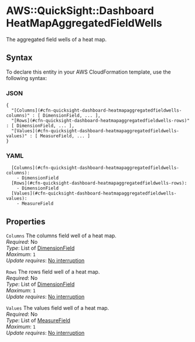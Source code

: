 # AWS::QuickSight::Dashboard HeatMapAggregatedFieldWells<a name="aws-properties-quicksight-dashboard-heatmapaggregatedfieldwells"></a>

The aggregated field wells of a heat map\.

## Syntax<a name="aws-properties-quicksight-dashboard-heatmapaggregatedfieldwells-syntax"></a>

To declare this entity in your AWS CloudFormation template, use the following syntax:

### JSON<a name="aws-properties-quicksight-dashboard-heatmapaggregatedfieldwells-syntax.json"></a>

```
{
  "[Columns](#cfn-quicksight-dashboard-heatmapaggregatedfieldwells-columns)" : [ DimensionField, ... ],
  "[Rows](#cfn-quicksight-dashboard-heatmapaggregatedfieldwells-rows)" : [ DimensionField, ... ],
  "[Values](#cfn-quicksight-dashboard-heatmapaggregatedfieldwells-values)" : [ MeasureField, ... ]
}
```

### YAML<a name="aws-properties-quicksight-dashboard-heatmapaggregatedfieldwells-syntax.yaml"></a>

```
  [Columns](#cfn-quicksight-dashboard-heatmapaggregatedfieldwells-columns):
    - DimensionField
  [Rows](#cfn-quicksight-dashboard-heatmapaggregatedfieldwells-rows):
    - DimensionField
  [Values](#cfn-quicksight-dashboard-heatmapaggregatedfieldwells-values):
    - MeasureField
```

## Properties<a name="aws-properties-quicksight-dashboard-heatmapaggregatedfieldwells-properties"></a>

`Columns` <a name="cfn-quicksight-dashboard-heatmapaggregatedfieldwells-columns"></a>
The columns field well of a heat map\.  
_Required_: No  
_Type_: List of [DimensionField](aws-properties-quicksight-dashboard-dimensionfield.md)  
_Maximum_: `1`  
_Update requires_: [No interruption](https://docs.aws.amazon.com/AWSCloudFormation/latest/UserGuide/using-cfn-updating-stacks-update-behaviors.html#update-no-interrupt)

`Rows` <a name="cfn-quicksight-dashboard-heatmapaggregatedfieldwells-rows"></a>
The rows field well of a heat map\.  
_Required_: No  
_Type_: List of [DimensionField](aws-properties-quicksight-dashboard-dimensionfield.md)  
_Maximum_: `1`  
_Update requires_: [No interruption](https://docs.aws.amazon.com/AWSCloudFormation/latest/UserGuide/using-cfn-updating-stacks-update-behaviors.html#update-no-interrupt)

`Values` <a name="cfn-quicksight-dashboard-heatmapaggregatedfieldwells-values"></a>
The values field well of a heat map\.  
_Required_: No  
_Type_: List of [MeasureField](aws-properties-quicksight-dashboard-measurefield.md)  
_Maximum_: `1`  
_Update requires_: [No interruption](https://docs.aws.amazon.com/AWSCloudFormation/latest/UserGuide/using-cfn-updating-stacks-update-behaviors.html#update-no-interrupt)
